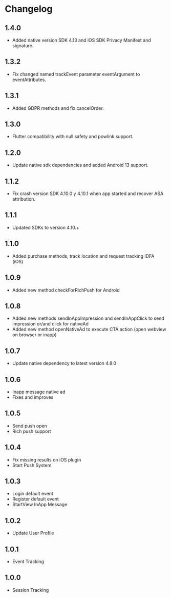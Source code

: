 # Changelog

## 1.4.0
- Added native version SDK 4.13 and iOS SDK Privacy Manifest and signature.

## 1.3.2
- Fix changed named trackEvent parameter eventArgument to eventAttributes.

## 1.3.1
- Added GDPR methods and fix cancelOrder.

## 1.3.0
- Flutter compatibility with null safety and powlink support.

## 1.2.0
- Update native sdk dependencies and added Android 13 support.

## 1.1.2

- Fix crash version SDK 4.10.0 y 4.10.1 when app started and recover ASA attribution.

## 1.1.1
* Updated SDKs to version 4.10.+

## 1.1.0

* Added purchase methods, track location and request tracking IDFA (iOS)

## 1.0.9

* Added new method checkForRichPush for Android

## 1.0.8

* Added new methods sendInAppImpression and sendInAppClick to send impression or/and click for nativeAd
* Added new method openNativeAd to execute CTA action (open webview on browser or inapp)

## 1.0.7

* Update native dependency to latest version 4.8.0

## 1.0.6

* Inapp message native ad
* Fixes and improves

## 1.0.5

* Send push open
* Rich push support

## 1.0.4

* Fix missing results on iOS plugin
* Start Push System

## 1.0.3

* Login default event
* Register default event
* StartView InApp Message

## 1.0.2

* Update User Profile

## 1.0.1

* Event Tracking

## 1.0.0

* Session Tracking
